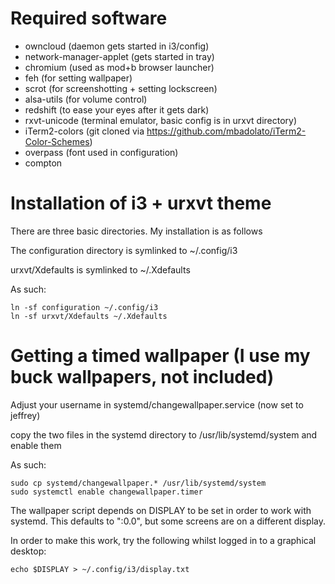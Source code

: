 # Required software
* owncloud (daemon gets started in i3/config)
* network-manager-applet (gets started in tray)
* chromium (used as mod+b browser launcher)
* feh (for setting wallpaper)
* scrot (for screenshotting + setting lockscreen)
* alsa-utils (for volume control)
* redshift (to ease your eyes after it gets dark)
* rxvt-unicode (terminal emulator, basic config is in urxvt directory)
* iTerm2-colors (git cloned via https://github.com/mbadolato/iTerm2-Color-Schemes)
* overpass (font used in configuration)
* compton

# Installation of i3 + urxvt theme
There are three basic directories. My installation is as follows


The configuration directory is symlinked to ~/.config/i3

urxvt/Xdefaults is symlinked to ~/.Xdefaults

As such:
```
ln -sf configuration ~/.config/i3
ln -sf urxvt/Xdefaults ~/.Xdefaults
```

# Getting a timed wallpaper (I use my buck wallpapers, not included)
Adjust your username in systemd/changewallpaper.service (now set to jeffrey)

copy the two files in the systemd directory to /usr/lib/systemd/system and enable them


As such:
```
sudo cp systemd/changewallpaper.* /usr/lib/systemd/system
sudo systemctl enable changewallpaper.timer
```
The wallpaper script depends on DISPLAY to be set in order to work with systemd. This defaults to ":0.0", but some screens are on a different display.

In order to make this work, try the following whilst logged in to a graphical desktop:
```
echo $DISPLAY > ~/.config/i3/display.txt
```
